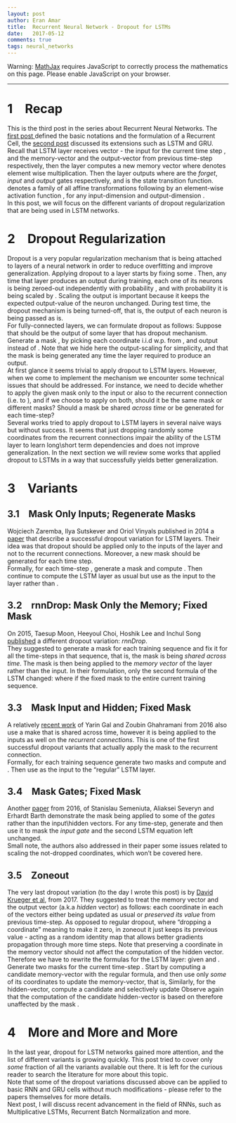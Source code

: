 ```yaml
---
layout: post
author: Eran Amar
title:  Recurrent Neural Network - Dropout for LSTMs
date:   2017-05-12
comments: true
tags: neural_networks
---
```



<script type="math/tex">
\newcommand{\lyxlock}{}
</script>
<noscript>
<div class="warning">
Warning: <a href="http://www.mathjax.org/">MathJax</a> requires JavaScript to correctly process the mathematics on this page. Please enable JavaScript on your browser.
</div><hr>
</hr></noscript>



<h1 class="Section">
<a class="toc" name="toc-Section-1">1</a> Recap
</h1>
<div class="Unindented">
This is the third post in the series about Recurrent Neural Networks. The <a class="URL" href="https://eranamar.github.io/site/2017/04/20/Recurrent-Neural-Network-Introduction.html">first post </a>defined the basic notations and the formulation of a Recurrent Cell, the <a class="URL" href="https://eranamar.github.io/site/2017/04/30/Recurrent-Neural-Network-LSTM-and-GRU.html">second post</a> discussed its extensions such as LSTM and GRU. Recall that LSTM layer receives vector <span class="MathJax_Preview"><script type="math/tex">
\mathbf{x}^{\left(t\right)}
</script>
</span> - the input for the current time step <span class="MathJax_Preview"><script type="math/tex">
t
</script>
</span>, and <span class="MathJax_Preview"><script type="math/tex">
\mathbf{c}^{\left(t-1\right)},\mathbf{h}^{\left(t-1\right)}
</script>
</span> the memory-vector and the output-vector from previous time-step respectively, then the layer computes a new memory vector <span class="MathJax_Preview">
<script type="math/tex;mode=display">

\mathbf{c}^{\left(t\right)}=\mathbf{f}\left(\mathbf{x}^{\left(t\right)},\mathbf{h}^{\left(t-1\right)}\right)\circ\mathbf{c}^{\left(t-1\right)}+\mathbf{i}\left(\mathbf{x}^{\left(t\right)},\mathbf{h}^{\left(t-1\right)}\right)\circ\mathbf{s}\left(\mathbf{x}^{\left(t\right)},\mathbf{h}^{\left(t-1\right)}\right)

</script>
</span>
where <span class="MathJax_Preview"><script type="math/tex">
\circ
</script>
</span> denotes element wise multiplication. Then the layer outputs <span class="MathJax_Preview">
<script type="math/tex;mode=display">

\mathbf{h}^{\left(t\right)}=\mathbf{o}\left(\mathbf{x}^{\left(t\right)},\mathbf{h}^{\left(t-1\right)}\right)\circ tanh\left(\mathbf{c}^{\left(t\right)}\right)

</script>
</span>
where <span class="MathJax_Preview"><script type="math/tex">
\mathbf{f},\mathbf{i},\mathbf{o}\in\mathcal{S}_{sigmoid}
</script>
</span> are the <i>forget</i>, <i>input</i> and <i>output</i> gates respectively, and <span class="MathJax_Preview"><script type="math/tex">
\mathbf{s}\in\mathcal{S}_{tanh}
</script>
</span> is the state transition function. <span class="MathJax_Preview"><script type="math/tex">
\mathcal{S}_{\sigma}
</script>
</span> denotes a family of all affine transformations <span class="MathJax_Preview"><script type="math/tex">
\mathbb{R}^{n}\times\mathbb{R}^{n}\to\mathbb{R}^{m}
</script>
</span> following by an element-wise activation function <span class="MathJax_Preview"><script type="math/tex">
\sigma
</script>
</span>, for any input-dimension <span class="MathJax_Preview"><script type="math/tex">
n
</script>
</span> and output-dimension <span class="MathJax_Preview"><script type="math/tex">
m
</script>
</span>.
</div>
<div class="Indented">
In this post, we will focus on the different variants of dropout regularization that are being used in LSTM networks. 
</div>
<h1 class="Section">
<a class="toc" name="toc-Section-2">2</a> Dropout Regularization
</h1>
<div class="Unindented">
Dropout is a very popular regularization mechanism that is being attached to layers of a neural network in order to reduce overfitting and improve generalization. Applying dropout to a layer starts by fixing some <span class="MathJax_Preview"><script type="math/tex">
p\in\left(0,1\right)
</script>
</span>. Then, any time that layer produces an output during training, each one of its neurons is being zeroed-out independently with probability <span class="MathJax_Preview"><script type="math/tex">
p
</script>
</span>, and with probability <span class="MathJax_Preview"><script type="math/tex">
1-p
</script>
</span> it is being scaled by <span class="MathJax_Preview"><script type="math/tex">
\frac{1}{1-p}
</script>
</span>. Scaling the output is important because it keeps the expected output-value of the neuron unchanged. During test time, the dropout mechanism is being turned-off, that is, the output of each neuron is being passed as is. 
</div>
<div class="Indented">
For fully-connected layers, we can formulate dropout as follows: Suppose that <span class="MathJax_Preview"><script type="math/tex">
\mathbf{h}
</script>
</span> should be the output of some layer that has dropout mechanism. Generate a mask <span class="MathJax_Preview"><script type="math/tex">
\mathbf{z}\in\left\{ 0,1\right\} ^{n}
</script>
</span>, by picking each coordinate i.i.d w.p. <span class="MathJax_Preview"><script type="math/tex">
p
</script>
</span> from <span class="MathJax_Preview"><script type="math/tex">
\left\{ 0,1\right\} 
</script>
</span>, and output <span class="MathJax_Preview"><script type="math/tex">
\mathbf{h}\circ\mathbf{z}
</script>
</span> instead of <span class="MathJax_Preview"><script type="math/tex">
\mathbf{h}
</script>
</span>. Note that we hide here the output-scaling for simplicity, and that the mask <span class="MathJax_Preview"><script type="math/tex">
\mathbf{z}
</script>
</span> is being generated any time the layer required to produce an output. 
</div>
<div class="Indented">
At first glance it seems trivial to apply dropout to LSTM layers. However, when we come to implement the mechanism we encounter some technical issues that should be addressed. For instance, we need to decide whether to apply the given mask only to the input <span class="MathJax_Preview"><script type="math/tex">
\mathbf{x}^{\left(t\right)}
</script>
</span> or also to the recurrent connection (i.e. to <span class="MathJax_Preview"><script type="math/tex">
\mathbf{h}^{\left(t-1\right)}
</script>
</span>), and if we choose to apply on both, should it be the same mask or different masks? Should a mask be shared <i>across time</i> or be generated for each time-step?
</div>
<div class="Indented">
Several works tried to apply dropout to LSTM layers in several naive ways but without success. It seems that just dropping randomly some coordinates from the recurrent connections <span class="MathJax_Preview"><script type="math/tex">
\mathbf{h}^{\left(t-1\right)}
</script>
</span> impair the ability of the LSTM layer to learn long\short term dependencies and does not improve generalization. In the next section we will review some works that applied dropout to LSTMs in a way that successfully yields better generalization. 
</div>
<h1 class="Section">
<a class="toc" name="toc-Section-3">3</a> Variants
</h1>
<h2 class="Subsection">
<a class="toc" name="toc-Subsection-3.1">3.1</a> Mask Only Inputs; Regenerate Masks
</h2>
<div class="Unindented">
Wojciech Zaremba, Ilya Sutskever and Oriol Vinyals published in 2014 a <a class="URL" href="https://arxiv.org/abs/1409.2329v5">paper</a> that describe a successful dropout variation for LSTM layers. Their idea was that dropout should be applied only to the inputs of the layer and not to the recurrent connections. Moreover, a new mask should be generated for each time step. 
</div>
<div class="Indented">
Formally, for each time-step <span class="MathJax_Preview"><script type="math/tex">
t
</script>
</span>, generate a mask <span class="MathJax_Preview"><script type="math/tex">
\mathbf{z}^{\left(t\right)}
</script>
</span> and compute <span class="MathJax_Preview"><script type="math/tex">
\mathbf{\hat{x}}^{\left(t\right)}:=\mathbf{x}^{\left(t\right)}\circ\mathbf{z}^{\left(t\right)}
</script>
</span>. Then continue to compute the LSTM layer as usual but use <span class="MathJax_Preview"><script type="math/tex">
\mathbf{\hat{x}}^{\left(t\right)}
</script>
</span> as the input to the layer rather than <span class="MathJax_Preview"><script type="math/tex">
\mathbf{x}^{\left(t\right)}
</script>
</span>. 
</div>
<h2 class="Subsection">
<a class="toc" name="toc-Subsection-3.2">3.2</a> rnnDrop: Mask Only the Memory; Fixed Mask
</h2>
<div class="Unindented">
On 2015, Taesup Moon, Heeyoul Choi, Hoshik Lee and Inchul Song <a class="URL" href="https://www.stat.berkeley.edu/~tsmoon/files/Conference/asru2015.pdf">published</a> a different dropout variation: <i>rnnDrop</i>. 
</div>
<div class="Indented">
They suggested to generate a mask for each training sequence and fix it for all the time-steps in that sequence, that is, the mask is being <i>shared across time</i>. The mask is then being applied to the <i>memory vector</i> of the layer rather than the input. In their formulation, only the second formula of the LSTM changed: <span class="MathJax_Preview">
<script type="math/tex;mode=display">

\mathbf{h}^{\left(t\right)}=\mathbf{o}\left(\mathbf{x}^{\left(t\right)},\mathbf{h}^{\left(t-1\right)}\right)\circ tanh\left(\mathbf{c}^{\left(t\right)}\circ\mathbf{z}\right)

</script>
</span>
where <span class="MathJax_Preview"><script type="math/tex">
\mathbf{z}
</script>
</span> if the fixed mask to the entire current training sequence.
</div>
<h2 class="Subsection">
<a class="toc" name="toc-Subsection-3.3">3.3</a> Mask Input and Hidden; Fixed Mask
</h2>
<div class="Unindented">
A relatively <a class="URL" href="https://arxiv.org/abs/1512.05287">recent work</a> of Yarin Gal and Zoubin Ghahramani from 2016 also use a make that is shared across time, however it is being applied to the inputs as well on the <i>recurrent connections</i>. This is one of the first successful dropout variants that actually apply the mask to the recurrent connection. 
</div>
<div class="Indented">
Formally, for each training sequence generate two masks <span class="MathJax_Preview"><script type="math/tex">
\mathbf{z}_{1},\mathbf{z}_{2}
</script>
</span> and compute <span class="MathJax_Preview"><script type="math/tex">
\mathbf{\hat{x}}^{\left(t\right)}:=\mathbf{x}^{\left(t\right)}\circ\mathbf{z}_{1}
</script>
</span> and <span class="MathJax_Preview"><script type="math/tex">
\mathbf{\hat{h}}^{\left(t-1\right)}:=\mathbf{h}^{\left(t-1\right)}\circ\mathbf{z}_{2}
</script>
</span>. Then use <span class="MathJax_Preview"><script type="math/tex">
\mathbf{\hat{x}}^{\left(t\right)},\mathbf{\hat{h}}^{\left(t-1\right)}
</script>
</span> as the input to the “regular” LSTM layer.
</div>
<h2 class="Subsection">
<a class="toc" name="toc-Subsection-3.4">3.4</a> Mask Gates; Fixed Mask
</h2>
<div class="Unindented">
Another <a class="URL" href="https://arxiv.org/abs/1603.05118">paper</a> from 2016, of Stanislau Semeniuta, Aliaksei Severyn and Erhardt Barth demonstrate the mask being applied to some of the <i>gates</i> rather than the input\hidden vectors. For any time-step, generate <span class="MathJax_Preview"><script type="math/tex">
\mathbf{z}^{\left(t\right)}
</script>
</span> and then use it to mask the <i>input gate</i><span class="MathJax_Preview">
<script type="math/tex;mode=display">

\mathbf{c}^{\left(t\right)}=\mathbf{f}\left(\mathbf{x}^{\left(t\right)},\mathbf{h}^{\left(t-1\right)}\right)\circ\mathbf{c}^{\left(t-1\right)}+\mathbf{z}^{\left(t\right)}\circ\mathbf{i}\left(\mathbf{x}^{\left(t\right)},\mathbf{h}^{\left(t-1\right)}\right)\circ\mathbf{s}\left(\mathbf{x}^{\left(t\right)},\mathbf{h}^{\left(t-1\right)}\right)

</script>
</span>
and the second LSTM equation left unchanged. 
</div>
<div class="Indented">
Small note, the authors also addressed in their paper some issues related to scaling the not-dropped coordinates, which won’t be covered here.
</div>
<h2 class="Subsection">
<a class="toc" name="toc-Subsection-3.5">3.5</a> Zoneout
</h2>
<div class="Unindented">
The very last dropout variation (to the day I wrote this post) is by <a class="URL" href="https://arxiv.org/abs/1606.01305">David Krueger et al</a>, from 2017. They suggested to treat the memory vector <span class="MathJax_Preview"><script type="math/tex">
\mathbf{c}^{\left(t\right)}
</script>
</span> and the output vector (a.k.a <i>hidden</i> vector) <span class="MathJax_Preview"><script type="math/tex">
\mathbf{h}^{\left(t\right)}
</script>
</span> as follows: each coordinate in each of the vectors either being updated as usual or <i>preserved its value</i> from previous time-step. As opposed to regular dropout, where “dropping a coordinate” meaning to make it zero, in zoneout it just keeps its previous value - acting as a random identity map that allows better gradients propagation through more time steps. Note that preserving a coordinate in the memory vector should not affect the computation of the hidden vector. Therefore we have to rewrite the formulas for the LSTM layer: given <span class="MathJax_Preview"><script type="math/tex">
\mathbf{x}^{\left(t\right)},\mathbf{h}^{\left(t-1\right)}
</script>
</span> and <span class="MathJax_Preview"><script type="math/tex">
\mathbf{c}^{\left(t-1\right)}
</script>
</span>. Generate two masks <span class="MathJax_Preview"><script type="math/tex">
\mathbf{z}_{1}^{\left(t\right)},\mathbf{z}_{2}^{\left(t\right)}
</script>
</span> for the current time-step <span class="MathJax_Preview"><script type="math/tex">
t
</script>
</span>. Start by computing a candidate memory-vector with the regular formula, <span class="MathJax_Preview">
<script type="math/tex;mode=display">

\mathbf{\hat{c}}^{\left(t\right)}=\mathbf{f}\left(\mathbf{x}^{\left(t\right)},\mathbf{h}^{\left(t-1\right)}\right)\circ\mathbf{c}^{\left(t-1\right)}+\mathbf{i}\left(\mathbf{x}^{\left(t\right)},\mathbf{h}^{\left(t-1\right)}\right)\circ\mathbf{s}\left(\mathbf{x}^{\left(t\right)},\mathbf{h}^{\left(t-1\right)}\right)

</script>
</span>
and then use only <i>some</i> of its coordinates to update the memory-vector, that is, <span class="MathJax_Preview">
<script type="math/tex;mode=display">

\mathbf{c}^{\left(t\right)}=\mathbf{z}_{1}^{\left(t\right)}\circ\mathbf{c}^{\left(t-1\right)}+\left(1-\mathbf{z}_{1}^{\left(t\right)}\right)\circ\mathbf{\hat{c}}^{\left(t\right)}

</script>
</span>
Similarly, for the hidden-vector, compute a candidate <span class="MathJax_Preview">
<script type="math/tex;mode=display">

\mathbf{\hat{h}}^{\left(t\right)}=\mathbf{o}\left(\mathbf{x}^{\left(t\right)},\mathbf{h}^{\left(t-1\right)}\right)\circ tanh\left(\mathbf{\hat{c}}^{\left(t\right)}\right)

</script>
</span>
and selectively update <span class="MathJax_Preview">
<script type="math/tex;mode=display">

\mathbf{h}^{\left(t\right)}=\mathbf{z}_{2}^{\left(t\right)}\circ\mathbf{h}^{\left(t-1\right)}+\left(1-\mathbf{z}_{2}^{\left(t\right)}\right)\circ\mathbf{\hat{h}}^{\left(t\right)}

</script>
</span>
Observe again that the computation of the candidate hidden-vector is based on <span class="MathJax_Preview"><script type="math/tex">
\mathbf{\hat{c}}^{\left(t\right)}
</script>
</span> therefore unaffected by the mask <span class="MathJax_Preview"><script type="math/tex">
\mathbf{z}_{1}^{\left(t\right)}
</script>
</span>.
</div>
<h1 class="Section">
<a class="toc" name="toc-Section-4">4</a> More and More and More
</h1>
<div class="Unindented">
In the last year, dropout for LSTM networks gained more attention, and the list of different variants is growing quickly. This post tried to cover only <i>some</i> fraction of all the variants available out there. It is left for the curious reader to search the literature for more about this topic. 
</div>
<div class="Indented">
Note that some of the dropout variations discussed above can be applied to basic RNN and GRU cells without much modifications - please refer to the papers themselves for more details. 
</div>
<div class="Indented">
Next post, I will discuss recent advancement in the field of RNNs, such as Multiplicative LSTMs, Recurrent Batch Normalization and more.
</div>

